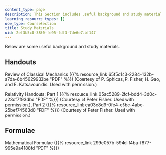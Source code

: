 ```yaml
---
content_type: page
description: This Section includes useful background and study material.
learning_resource_types: []
ocw_type: CourseSection
title: Study Materials
uid: 2ef3b5c8-3850-fe95-fdf3-7de6e7cbf147
---
```


Below are some useful background and study materials.

Handouts
--------

Review of Classical Mechanics ({{% resource_link 65f5c143-2284-132b-a7da-6b45629933be "PDF" %}}) (Courtesy of P. Sphicas, P. Fisher, H. Gao, and E. Katsavounidis. Used with permission.)

Relativity Handouts: Part 1 ({{% resource_link 05ac5289-2fcf-bdd4-3d0c-a23cf7f93dbd "PDF" %}}) (Courtesy of Peter Fisher. Used with permission.), Part 2 ({{% resource_link ea03c8d9-0fe4-e6bc-4abe-25bef74563d0 "PDF" %}}) (Courtesy of Peter Fisher. Used with permission.)

Formulae
--------

Mathematical Formulae ({{% resource_link 299e057b-594d-f4ba-f877-995e9a4188fd "PDF" %}})